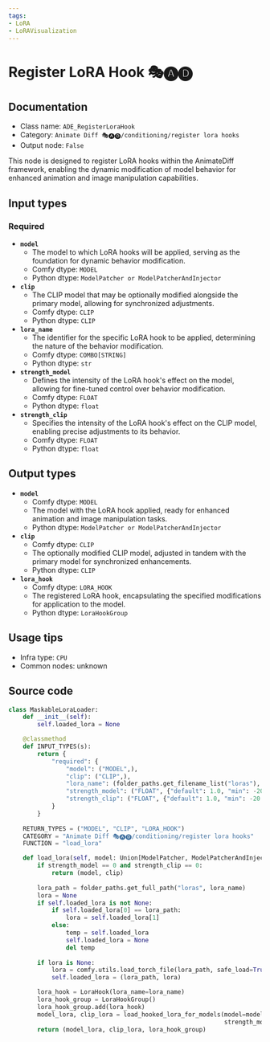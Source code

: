 ```yaml
---
tags:
- LoRA
- LoRAVisualization
---
```


# Register LoRA Hook 🎭🅐🅓
## Documentation
- Class name: `ADE_RegisterLoraHook`
- Category: `Animate Diff 🎭🅐🅓/conditioning/register lora hooks`
- Output node: `False`

This node is designed to register LoRA hooks within the AnimateDiff framework, enabling the dynamic modification of model behavior for enhanced animation and image manipulation capabilities.
## Input types
### Required
- **`model`**
    - The model to which LoRA hooks will be applied, serving as the foundation for dynamic behavior modification.
    - Comfy dtype: `MODEL`
    - Python dtype: `ModelPatcher or ModelPatcherAndInjector`
- **`clip`**
    - The CLIP model that may be optionally modified alongside the primary model, allowing for synchronized adjustments.
    - Comfy dtype: `CLIP`
    - Python dtype: `CLIP`
- **`lora_name`**
    - The identifier for the specific LoRA hook to be applied, determining the nature of the behavior modification.
    - Comfy dtype: `COMBO[STRING]`
    - Python dtype: `str`
- **`strength_model`**
    - Defines the intensity of the LoRA hook's effect on the model, allowing for fine-tuned control over behavior modification.
    - Comfy dtype: `FLOAT`
    - Python dtype: `float`
- **`strength_clip`**
    - Specifies the intensity of the LoRA hook's effect on the CLIP model, enabling precise adjustments to its behavior.
    - Comfy dtype: `FLOAT`
    - Python dtype: `float`
## Output types
- **`model`**
    - Comfy dtype: `MODEL`
    - The model with the LoRA hook applied, ready for enhanced animation and image manipulation tasks.
    - Python dtype: `ModelPatcher or ModelPatcherAndInjector`
- **`clip`**
    - Comfy dtype: `CLIP`
    - The optionally modified CLIP model, adjusted in tandem with the primary model for synchronized enhancements.
    - Python dtype: `CLIP`
- **`lora_hook`**
    - Comfy dtype: `LORA_HOOK`
    - The registered LoRA hook, encapsulating the specified modifications for application to the model.
    - Python dtype: `LoraHookGroup`
## Usage tips
- Infra type: `CPU`
- Common nodes: unknown


## Source code
```python
class MaskableLoraLoader:
    def __init__(self):
        self.loaded_lora = None

    @classmethod
    def INPUT_TYPES(s):
        return {
            "required": {
                "model": ("MODEL",),
                "clip": ("CLIP",),
                "lora_name": (folder_paths.get_filename_list("loras"), ),
                "strength_model": ("FLOAT", {"default": 1.0, "min": -20.0, "max": 20.0, "step": 0.01}),
                "strength_clip": ("FLOAT", {"default": 1.0, "min": -20.0, "max": 20.0, "step": 0.01}),
            }
        }
    
    RETURN_TYPES = ("MODEL", "CLIP", "LORA_HOOK")
    CATEGORY = "Animate Diff 🎭🅐🅓/conditioning/register lora hooks"
    FUNCTION = "load_lora"

    def load_lora(self, model: Union[ModelPatcher, ModelPatcherAndInjector], clip: CLIP, lora_name: str, strength_model: float, strength_clip: float):
        if strength_model == 0 and strength_clip == 0:
            return (model, clip)
        
        lora_path = folder_paths.get_full_path("loras", lora_name)
        lora = None
        if self.loaded_lora is not None:
            if self.loaded_lora[0] == lora_path:
                lora = self.loaded_lora[1]
            else:
                temp = self.loaded_lora
                self.loaded_lora = None
                del temp
        
        if lora is None:
            lora = comfy.utils.load_torch_file(lora_path, safe_load=True)
            self.loaded_lora = (lora_path, lora)

        lora_hook = LoraHook(lora_name=lora_name)
        lora_hook_group = LoraHookGroup()
        lora_hook_group.add(lora_hook)
        model_lora, clip_lora = load_hooked_lora_for_models(model=model, clip=clip, lora=lora, lora_hook=lora_hook,
                                                            strength_model=strength_model, strength_clip=strength_clip)
        return (model_lora, clip_lora, lora_hook_group)

```
